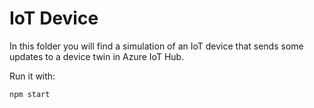# IoT Device

In this folder you will find a simulation of an IoT device that sends some updates to a device twin in Azure IoT Hub.

Run it with:

```sh
npm start
```